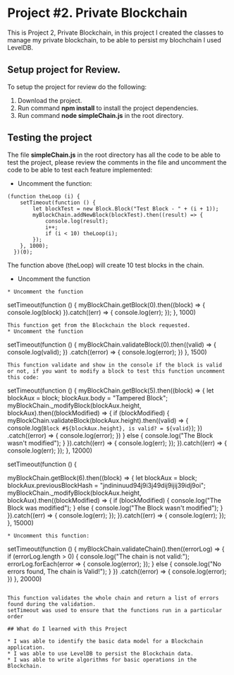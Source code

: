 # Project #2. Private Blockchain

This is Project 2, Private Blockchain, in this project I created the classes to manage my private blockchain, to be able to persist my blochchain I used LevelDB.

## Setup project for Review.

To setup the project for review do the following:
1. Download the project.
2. Run command __npm install__ to install the project dependencies.
3. Run command __node simpleChain.js__ in the root directory.

## Testing the project

The file __simpleChain.js__ in the root directory has all the code to be able to test the project, please review the comments in the file and uncomment the code to be able to test each feature implemented:

* Uncomment the function:
```
(function theLoop (i) {
	setTimeout(function () {
		let blockTest = new Block.Block("Test Block - " + (i + 1));
		myBlockChain.addNewBlock(blockTest).then((result) => {
			console.log(result);
			i++;
			if (i < 10) theLoop(i);
		});
	}, 1000);
  })(0);
```
The function above (theLoop) will create 10 test blocks in the chain.
* Uncomment the function
```
* Uncomment the function
```
setTimeout(function () {
  myBlockChain.getBlock(0).then((block) => {
    console.log(block)
  }).catch((err) => { console.log(err); });
}, 1000)

```
This function get from the Blockchain the block requested.
* Uncomment the function
```
setTimeout(function () {
  myBlockChain.validateBlock(0).then((valid) => {
    console.log(valid);
  })
    .catch((error) => {
      console.log(error);
    })
}, 1500)
```
This function validate and show in the console if the block is valid or not, if you want to modify a block to test this function uncomment this code:
```
setTimeout(function () {
  myBlockChain.getBlock(5).then((block) => {
    let blockAux = block;
    blockAux.body = "Tampered Block";
    myBlockChain._modifyBlock(blockAux.height, blockAux).then((blockModified) => {
      if (blockModified) {
        myBlockChain.validateBlock(blockAux.height).then((valid) => {
          console.log(`Block #${blockAux.height}, is valid? = ${valid}`);
        })
          .catch((error) => {
            console.log(error);
          })
      } else {
        console.log("The Block wasn't modified");
      }
    }).catch((err) => { console.log(err); });
  }).catch((err) => { console.log(err); });
}, 12000)

setTimeout(function () {

  myBlockChain.getBlock(6).then((block) => {
    let blockAux = block;
    blockAux.previousBlockHash = "jndininuud94j9i3j49dij9ijij39idj9oi";
    myBlockChain._modifyBlock(blockAux.height, blockAux).then((blockModified) => {
      if (blockModified) {
        console.log("The Block was modified");
      } else {
        console.log("The Block wasn't modified");
      }
    }).catch((err) => { console.log(err); });
  }).catch((err) => { console.log(err); });
}, 15000)
```
* Uncomment this function:
```
setTimeout(function () {
  myBlockChain.validateChain().then((errorLog) => {
    if (errorLog.length > 0) {
      console.log("The chain is not valid:");
      errorLog.forEach(error => {
        console.log(error);
      });
    } else {
      console.log("No errors found, The chain is Valid!");
    }
  })
    .catch((error) => {
      console.log(error);
    })
}, 20000)
```

This function validates the whole chain and return a list of errors found during the validation.
setTimeout was used to ensure that the functions run in a particular order

## What do I learned with this Project

* I was able to identify the basic data model for a Blockchain application.
* I was able to use LevelDB to persist the Blockchain data.
* I was able to write algorithms for basic operations in the Blockchain.
